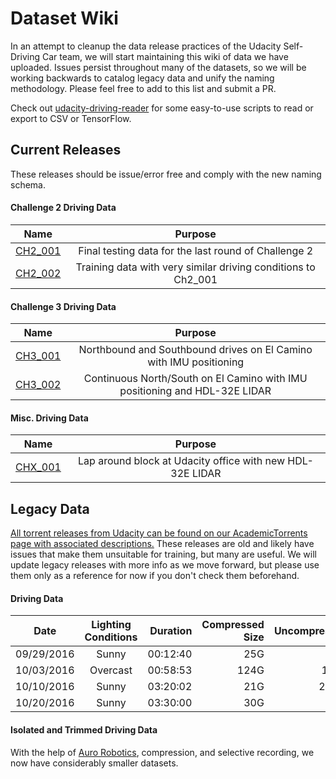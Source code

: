 # Dataset Wiki
In an attempt to cleanup the data release practices of the Udacity Self-Driving Car team, we will start maintaining this wiki of data we have uploaded. Issues persist throughout many of the datasets, so we will be working backwards to catalog legacy data and unify the naming methodology. Please feel free to add to this list and submit a PR.

Check out [udacity-driving-reader](https://github.com/rwightman/udacity-driving-reader) for some easy-to-use scripts to read or export to CSV or TensorFlow.

## Current Releases
These releases should be issue/error free and comply with the new naming schema.

#### Challenge 2 Driving Data
| Name | Purpose |
|:----:|:-------:|
| [CH2_001](https://github.com/udacity/self-driving-car/tree/master/datasets/CH2) | Final testing data for the last round of Challenge 2 |
| [CH2_002](https://github.com/udacity/self-driving-car/tree/master/datasets/CH2) | Training data with very similar driving conditions to Ch2_001 |

#### Challenge 3 Driving Data
| Name | Purpose |
|:----:|:-------:|
| [CH3_001](https://github.com/udacity/self-driving-car/tree/master/datasets/CH3) | Northbound and Southbound drives on El Camino with IMU positioning |
| [CH3_002](https://github.com/udacity/self-driving-car/tree/master/datasets/CH3) | Continuous North/South on El Camino with IMU positioning and HDL-32E LIDAR |

#### Misc. Driving Data
| Name | Purpose |
|:----:|:-------:|
| [CHX_001](https://github.com/udacity/self-driving-car/tree/master/datasets/CHX) | Lap around block at Udacity office with new HDL-32E LIDAR |

## Legacy Data

[All torrent releases from Udacity can be found on our AcademicTorrents page with associated descriptions.](http://academictorrents.com/userdetails.php?id=5125) These releases are old and likely have issues that make them unsuitable for training, but many are useful. We will update legacy releases with more info as we move forward, but please use them only as a reference for now if you don't check them beforehand.

#### Driving Data
| Date | Lighting Conditions | Duration | Compressed Size | Uncompressed | Direct Download | Torrent | MD5 |
| ---- | :------------------:| --------:| ---------------:| ------------:|:---------------:|:-------:|:---:|
| 09/29/2016 | Sunny | 00:12:40 | 25G | 40G | [HTTP](http://bit.ly/udacity-dataset-2-1) | [Torrent](datasets/dataset.bag.tar.gz.torrent)| `33a10f7835068eeb29b2a3274c216e7d` |
| 10/03/2016 | Overcast | 00:58:53 | 124G | 183G | [HTTP](http://bit.ly/udacity-dataset-2-2) | [Torrent](datasets/dataset-2-2.bag.tar.gz.torrent) | `34362e7d997476ed972d475b93b876f3` |
| 10/10/2016 | Sunny | 03:20:02 | 21G | 23.3G |  | [Torrent](http://bit.ly/2dZTOcq) | `156fb6975060f60c452a9fa7c4121195` |
| 10/20/2016 | Sunny | 03:30:00 | 30G | 40G |  | [Torrent](http://bit.ly/2epl7Ir ) | `13f107727bed0ee5731647b4e114a545` |

#### Isolated and Trimmed Driving Data
With the help of [Auro Robotics](http://www.auro.ai/), compression, and selective recording, we now have considerably smaller datasets.
